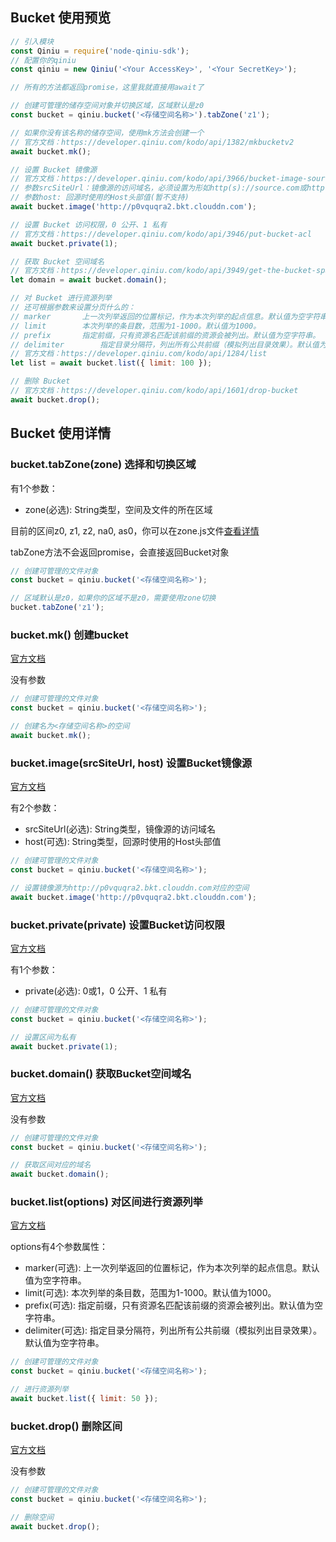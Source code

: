 ## Bucket 使用预览

```javascript
// 引入模块
const Qiniu = require('node-qiniu-sdk');
// 配置你的qiniu
const qiniu = new Qiniu('<Your AccessKey>', '<Your SecretKey>');

// 所有的方法都返回promise，这里我就直接用await了

// 创建可管理的储存空间对象并切换区域，区域默认是z0
const bucket = qiniu.bucket('<存储空间名称>').tabZone('z1');

// 如果你没有该名称的储存空间，使用mk方法会创建一个
// 官方文档：https://developer.qiniu.com/kodo/api/1382/mkbucketv2
await bucket.mk();

// 设置 Bucket 镜像源
// 官方文档：https://developer.qiniu.com/kodo/api/3966/bucket-image-source
// 参数srcSiteUrl：镜像源的访问域名，必须设置为形如http(s)://source.com或http(s)://114.114.114.114的字符串
// 参数host: 回源时使用的Host头部值(暂不支持)
await bucket.image('http://p0vquqra2.bkt.clouddn.com');

// 设置 Bucket 访问权限，0 公开、1 私有
// 官方文档：https://developer.qiniu.com/kodo/api/3946/put-bucket-acl
await bucket.private(1);

// 获取 Bucket 空间域名
// 官方文档：https://developer.qiniu.com/kodo/api/3949/get-the-bucket-space-domain
let domain = await bucket.domain();

// 对 Bucket 进行资源列举
// 还可根据参数来设置分页什么的：
// marker		上一次列举返回的位置标记，作为本次列举的起点信息。默认值为空字符串。
// limit		本次列举的条目数，范围为1-1000。默认值为1000。
// prefix		指定前缀，只有资源名匹配该前缀的资源会被列出。默认值为空字符串。
// delimiter		指定目录分隔符，列出所有公共前缀（模拟列出目录效果）。默认值为空字符串。
// 官方文档：https://developer.qiniu.com/kodo/api/1284/list
let list = await bucket.list({ limit: 100 });

// 删除 Bucket
// 官方文档：https://developer.qiniu.com/kodo/api/1601/drop-bucket
await bucket.drop();
```

## Bucket 使用详情

### bucket.tabZone(zone) 选择和切换区域

有1个参数：
  - zone(必选): String类型，空间及文件的所在区域

目前的区间z0, z1, z2, na0, as0，你可以在zone.js文件[查看详情](../zone.js)

tabZone方法不会返回promise，会直接返回Bucket对象

```javascript
// 创建可管理的文件对象
const bucket = qiniu.bucket('<存储空间名称>');

// 区域默认是z0，如果你的区域不是z0，需要使用zone切换
bucket.tabZone('z1');
```

### bucket.mk() 创建bucket

[官方文档](https://developer.qiniu.com/kodo/api/1382/mkbucketv2)

没有参数

```javascript
// 创建可管理的文件对象
const bucket = qiniu.bucket('<存储空间名称>');

// 创建名为<存储空间名称>的空间
await bucket.mk();
```

### bucket.image(srcSiteUrl, host) 设置Bucket镜像源

[官方文档](https://developer.qiniu.com/kodo/api/3966/bucket-image-source)

有2个参数：
  - srcSiteUrl(必选): String类型，镜像源的访问域名
  - host(可选): String类型，回源时使用的Host头部值

```javascript
// 创建可管理的文件对象
const bucket = qiniu.bucket('<存储空间名称>');

// 设置镜像源为http://p0vquqra2.bkt.clouddn.com对应的空间
await bucket.image('http://p0vquqra2.bkt.clouddn.com');
```

### bucket.private(private) 设置Bucket访问权限

[官方文档](https://developer.qiniu.com/kodo/api/3946/put-bucket-acl)

有1个参数：
  - private(必选): 0或1，0 公开、1 私有

```javascript
// 创建可管理的文件对象
const bucket = qiniu.bucket('<存储空间名称>');

// 设置区间为私有
await bucket.private(1);
```

### bucket.domain() 获取Bucket空间域名

[官方文档](https://developer.qiniu.com/kodo/api/3949/get-the-bucket-space-domain)

没有参数

```javascript
// 创建可管理的文件对象
const bucket = qiniu.bucket('<存储空间名称>');

// 获取区间对应的域名
await bucket.domain();
```

### bucket.list(options) 对区间进行资源列举

[官方文档](https://developer.qiniu.com/kodo/api/1284/list)

options有4个参数属性：
  - marker(可选): 上一次列举返回的位置标记，作为本次列举的起点信息。默认值为空字符串。
  - limit(可选): 本次列举的条目数，范围为1-1000。默认值为1000。
  - prefix(可选): 指定前缀，只有资源名匹配该前缀的资源会被列出。默认值为空字符串。
  - delimiter(可选): 指定目录分隔符，列出所有公共前缀（模拟列出目录效果）。默认值为空字符串。

```javascript
// 创建可管理的文件对象
const bucket = qiniu.bucket('<存储空间名称>');

// 进行资源列举
await bucket.list({ limit: 50 });
```

### bucket.drop() 删除区间

[官方文档](https://developer.qiniu.com/kodo/api/1601/drop-bucket)

没有参数

```javascript
// 创建可管理的文件对象
const bucket = qiniu.bucket('<存储空间名称>');

// 删除空间
await bucket.drop();
```